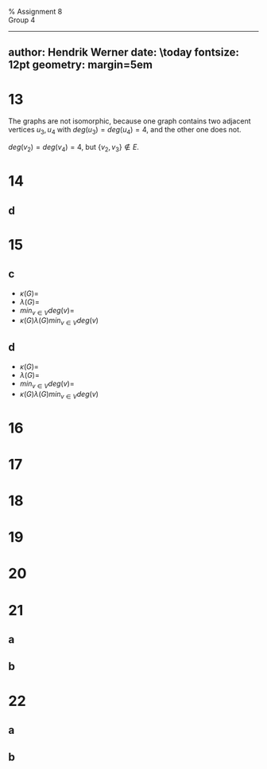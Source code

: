 % Assignment 8\
	Group 4

---
author: Hendrik Werner
date: \today
fontsize: 12pt
geometry: margin=5em
---

# 13

The graphs are not isomorphic, because one graph contains two adjacent vertices $u_3, u_4$ with $deg(u_3) = deg(u_4) = 4$, and the other one does not.

$deg(v_2) = deg(v_4) = 4$, but $\{v_2, v_3\} \not \in E$.

# 14
## d

# 15
## c
* $\kappa(G) =$
* $\lambda(G) =$
* $min_{v \in V} deg(v) =$
* $\kappa(G) \lambda(G) min_{v \in V} deg(v)$

## d
* $\kappa(G) =$
* $\lambda(G) =$
* $min_{v \in V} deg(v) =$
* $\kappa(G) \lambda(G) min_{v \in V} deg(v)$

# 16

# 17

# 18

# 19

# 20

# 21
## a
## b

# 22
## a
## b
